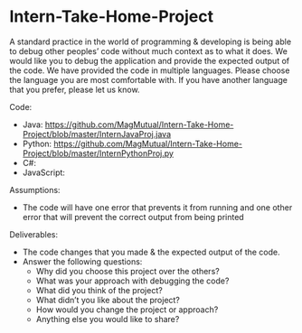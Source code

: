 # Intern-Take-Home-Project

A standard practice in the world of programming & developing is being able to debug other peoples’ code without much context as to what it does. We would like you to debug the application and provide the expected output of the code. We have provided the code in multiple languages. Please choose the language you are most comfortable with. If you have another language that you prefer, please let us know. 

Code:
-	Java: https://github.com/MagMutual/Intern-Take-Home-Project/blob/master/InternJavaProj.java 
-	Python: https://github.com/MagMutual/Intern-Take-Home-Project/blob/master/InternPythonProj.py 
-	C#: 
-	JavaScript: 

Assumptions: 
-	The code will have one error that prevents it from running and one other error that will prevent the correct output from being printed

Deliverables: 
* The code changes that you made & the expected output of the code.
*	Answer the following questions:
    *	Why did you choose this project over the others?
    *	What was your approach with debugging the code?
    *	What did you think of the project?
    *	What didn’t you like about the project?
    *	How would you change the project or approach?
    *	Anything else you would like to share?
